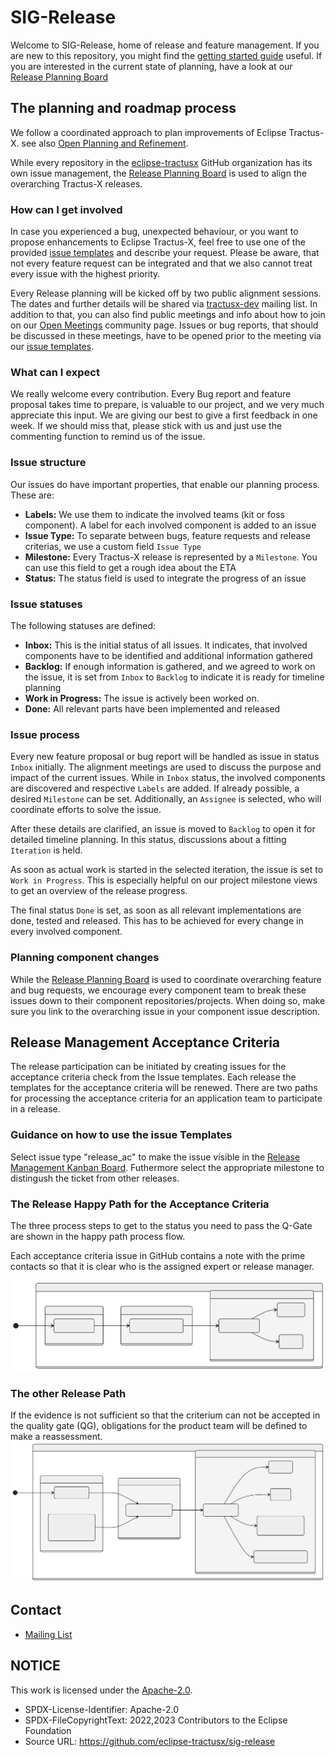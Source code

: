 # SIG-Release

Welcome to SIG-Release, home of release and feature management.
If you are new to this repository, you might find the [getting started guide](docs/getting-started.md) useful.
If you are interested in the current state of planning, have a look at our [Release Planning Board](https://github.com/orgs/eclipse-tractusx/projects/26)

## The planning and roadmap process

We follow a coordinated approach to plan improvements of Eclipse Tractus-X. see also [Open Planning and Refinement](docs/open-refinement-and-planning.md).

While every repository in the [eclipse-tractusx](https://github.com/eclipse-tractusx) GitHub organization
has its own issue management, the [Release Planning Board](https://github.com/orgs/eclipse-tractusx/projects/26)
is used to align the overarching Tractus-X releases.

### How can I get involved

In case you experienced a bug, unexpected behaviour, or you want to propose enhancements to Eclipse Tractus-X,
feel free to use one of the provided [issue templates](https://github.com/eclipse-tractusx/sig-release/issues/new/choose) and describe your request.
Please be aware, that not every feature request can be integrated and that we also cannot treat every issue with the highest priority.

Every Release planning will be kicked off by two public alignment sessions. The dates and further details will be shared via
[tractusx-dev](https://accounts.eclipse.org/mailing-list/tractusx-dev) mailing list.
In addition to that, you can also find public meetings and info about how to join on our
[Open Meetings](https://eclipse-tractusx.github.io/community/open-meetings) community page. 
Issues or bug reports, that should be discussed in these meetings, have to be opened prior to the meeting via
our [issue templates](https://github.com/eclipse-tractusx/sig-release/issues/new/choose).

### What can I expect

We really welcome every contribution. Every Bug report and feature proposal takes time to prepare,
is valuable to our project, and we very much appreciate this input.
We are giving our best to give a first feedback in one week.
If we should miss that, please stick with us and just use the commenting function to remind us of the issue.

### Issue structure

Our issues do have important properties, that enable our planning process. These are:

- __Labels:__ We use them to indicate the involved teams (kit or foss component). A label for each involved component is added to an issue
- __Issue Type:__ To separate between bugs, feature requests and release criterias, we use a custom field `Issue Type`
- __Milestone:__ Every Tractus-X release is represented by a `Milestone`. You can use this field to get a rough idea about the ETA
- __Status:__ The status field is used to integrate the progress of an issue

### Issue statuses

The following statuses are defined:

- __Inbox:__ This is the initial status of all issues. It indicates, that involved components have to be identified and additional information gathered
- __Backlog:__ If enough information is gathered, and we agreed to work on the issue, it is set from `Inbox` to `Backlog` to indicate it is ready for timeline planning
- __Work in Progress:__ The issue is actively been worked on.
- __Done:__ All relevant parts have been implemented and released

### Issue process

Every new feature proposal or bug report will be handled as issue in status `Inbox` initially. The alignment meetings are used to discuss the purpose and impact of the current issues.
While in `Inbox` status, the involved components are discovered and respective `Labels` are added. If already possible, a desired `Milestone` can be set.
Additionally, an `Assignee` is selected, who will coordinate efforts to solve the issue.

After these details are clarified, an issue is moved to `Backlog` to open it for detailed timeline planning. In this status, discussions about a fitting `Iteration` is held.

As soon as actual work is started in the selected iteration, the issue is set to `Work in Progress`. This is especially helpful on our project milestone views to get an overview of the release progress.

The final status `Done` is set, as soon as all relevant implementations are done, tested and released. This has to be achieved for every change in every involved component.

### Planning component changes

While the [Release Planning Board](https://github.com/orgs/eclipse-tractusx/projects/26) is used to coordinate overarching feature and bug requests,
we encourage every component team to break these issues down to their component repositories/projects.
When doing so, make sure you link to the overarching issue in your component issue description.

## Release Management Acceptance Criteria

The release participation can be initiated by creating issues for the acceptance criteria check from the Issue templates.
Each release the templates for the acceptance criteria will be renewed. There are two paths for processing the acceptance criteria for an application team to participate in a release.

### Guidance on how to use the issue Templates

Select issue type "release_ac" to make the issue visible in the [Release Management Kanban Board](https://github.com/orgs/eclipse-tractusx/projects/26/views/17). Futhermore select the appropriate milestone to distingush the ticket from other releases.

### The Release Happy Path for the Acceptance Criteria

The three process steps to get to the status you need to pass the Q-Gate are shown in the happy path process flow.

Each acceptance criteria issue in GitHub contains a note with the prime contacts so that it is clear who is the assigned expert or release manager.

![Happy Path](docs/static/releasemanagement-acceptance-happy-path.svg)

### The other Release Path

If the evidence is not sufficient so that the criterium can not be accepted in the quality gate (QG), obligations for the product team will be defined to make a reassessment.
![The other Path](docs/static/releasemanagement-acceptance-other-path.svg)


## Contact

- [Mailing List](https://accounts.eclipse.org/mailing-list/tractusx-dev)

## NOTICE

This work is licensed under the [Apache-2.0](https://www.apache.org/licenses/LICENSE-2.0).

- SPDX-License-Identifier: Apache-2.0
- SPDX-FileCopyrightText: 2022,2023 Contributors to the Eclipse Foundation
- Source URL: https://github.com/eclipse-tractusx/sig-release
